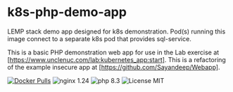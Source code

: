 # k8s-php-demo-app
LEMP stack demo app designed for k8s demonstration. Pod(s) running this image connect to a separate k8s pod that provides sql-service.

This is a basic PHP demonstration web app for use in the Lab exercise at [https://www.unclenuc.com/lab:kubernetes_app:start]. This is a refactoring of the example insecure app at [https://github.com/Sayandeep/Webapp].

[![Docker Pulls](https://img.shields.io/docker/pulls/doritoes/k8s-php-demo-app.svg)](https://hub.docker.com/r/doritoes/k8s-php-demo-app/)
![nginx 1.24](https://img.shields.io/badge/nginx-1.24-brightgreen.svg)
![php 8.3](https://img.shields.io/badge/php-8.3-brightgreen.svg)
![License MIT](https://img.shields.io/badge/license-MIT-blue.svg)
